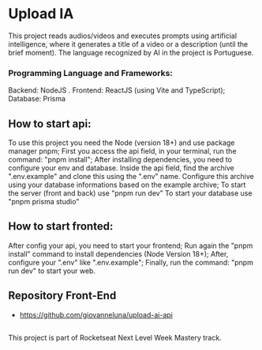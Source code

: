 # Upload IA

This project reads audios/videos and executes prompts using artificial intelligence, where it generates a title of a video or a description (until the brief moment).
The language recognized by AI in the project is Portuguese.

### Programming Language and Frameworks:

Backend: NodeJS .
Frontend: ReactJS (using Vite and TypeScript);
Database: Prisma

## How to start api:

To use this project you need the Node (version 18+) and use package manager pnpm;
First you access the api field, in your terminal, run the command: "pnpm install";
After installing dependencies, you need to configure your env and database. Inside the api field, find the archive ".env.example" and clone this using the ".env" name. Configure this archive using your database informations based on the example archive;
To start the server (front and back) use "pnpm run dev"
To start your database use "pnpm prisma studio"

## How to start fronted:

After config your api, you need to start your frontend;
Run again the "pnpm install" command to install dependencies (Node Version 18+);
After, configure your ".env" like ".env.example";
Finally, run the command: "pnpm run dev" to start your web.

## Repository Front-End

- https://github.com/giovanneluna/upload-ai-api

##

This project is part of Rocketseat Next Level Week Mastery track.
